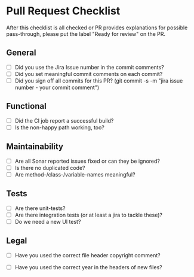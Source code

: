 # Pull Request Checklist

After this checklist is all checked or PR provides explanations for possible pass-through, please put the label "Ready for review" on the PR.


## General

- [ ] Did you use the Jira Issue number in the commit comments?
- [ ] Did you set meaningful commit comments on each commit?
- [ ] Did you sign off all commits for this PR? (git commit -s -m "jira issue number - your commit comment")

## Functional

- [ ] Did the CI job report a successful build?
- [ ] Is the non-happy path working, too?

## Maintainability

- [ ] Are all Sonar reported issues fixed or can they be ignored?
- [ ] Is there no duplicated code?
- [ ] Are method-/class-/variable-names meaningful?

## Tests

- [ ] Are there unit-tests?
- [ ] Are there integration tests (or at least a jira to tackle these)?
- [ ] Do we need a new UI test?

## Legal

- [ ] Have you used the correct file header copyright comment?
- [ ] Have you used the correct year in the headers of new files?

